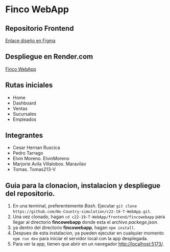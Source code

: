 # Finco WebApp
## Repositorio Frontend

[Enlace diseño en Figma](https://www.figma.com/design/sSSesLmrClnjcT3RJh3Alw/FINCO-NC?node-id=57-569&node-type=frame&t=3yMYZoE7GwdCb8EX-0)

## Despliegue en Render.com
[Finco WebApp](https://c22-19-t-webapp.onrender.com/)

## Rutas iniciales
- Home
- Dashboard
- Ventas
- Sucursales
- Empleados

## Integrantes
- Cesar Hernan Ruscica
- Pedro Tarrago
- Elvin Moreno. ElvinMoreno
- Marjorie Avila Villalobos. Maravilav
- Tomas. Tomas213-V

## Guia para la clonacion, instalacion y despliegue del repositorio.

1. En una terminal, preferentemente *Bash*. Ejecutar `git clone https://github.com/No-Country-simulation/c22-19-T-WebApp.git`.
2. Una vez clonado, hagan `cd c22-19-T-WebApp/frontend/fincowebapp` para llegar al directorio **fincowebapp** donde esta el archivo *packege.json*.
3. ya dentro del directorio **fincowebapp**, hagan `npm install`.
4. Despues de esta instalacion, ya pueden ejecutar en cualquier momento `npm run dev` para iniciar el servidor local con la app desplegada.
5. Para ver la app, tienen que abrir en un navegador [http://localhost:5173/](http://localhost:5173/).
